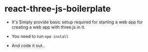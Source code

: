 # react-three-js-boilerplate


- It's Simply provide basic setup required for starting a web app for creating a web app with three.js in it.

- You need to run ```npm install```
- And code it out..

